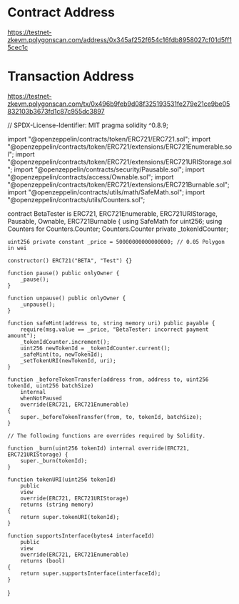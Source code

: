 # Contract Address
https://testnet-zkevm.polygonscan.com/address/0x345af252f654c16fdb8958027cf01d5ff15cec1c


# Transaction Address
https://testnet-zkevm.polygonscan.com/tx/0x496b9feb9d08f325193531fe279e21ce9be05832103b3673fd1c87c955dc3897



// SPDX-License-Identifier: MIT
pragma solidity ^0.8.9;

import "@openzeppelin/contracts/token/ERC721/ERC721.sol";
import "@openzeppelin/contracts/token/ERC721/extensions/ERC721Enumerable.sol";
import "@openzeppelin/contracts/token/ERC721/extensions/ERC721URIStorage.sol";
import "@openzeppelin/contracts/security/Pausable.sol";
import "@openzeppelin/contracts/access/Ownable.sol";
import "@openzeppelin/contracts/token/ERC721/extensions/ERC721Burnable.sol";
import "@openzeppelin/contracts/utils/math/SafeMath.sol";
import "@openzeppelin/contracts/utils/Counters.sol";

contract BetaTester is ERC721, ERC721Enumerable, ERC721URIStorage, Pausable, Ownable, ERC721Burnable {
    using SafeMath for uint256;
    using Counters for Counters.Counter;
    Counters.Counter private _tokenIdCounter;

    uint256 private constant _price = 50000000000000000; // 0.05 Polygon in wei

    constructor() ERC721("BETA", "Test") {}

    function pause() public onlyOwner {
        _pause();
    }

    function unpause() public onlyOwner {
        _unpause();
    }

    function safeMint(address to, string memory uri) public payable {
        require(msg.value == _price, "BetaTester: incorrect payment amount");
        _tokenIdCounter.increment();
        uint256 newTokenId = _tokenIdCounter.current();
        _safeMint(to, newTokenId);
        _setTokenURI(newTokenId, uri);
    }

    function _beforeTokenTransfer(address from, address to, uint256 tokenId, uint256 batchSize)
        internal
        whenNotPaused
        override(ERC721, ERC721Enumerable)
    {
        super._beforeTokenTransfer(from, to, tokenId, batchSize);
    }

    // The following functions are overrides required by Solidity.

    function _burn(uint256 tokenId) internal override(ERC721, ERC721URIStorage) {
        super._burn(tokenId);
    }

    function tokenURI(uint256 tokenId)
        public
        view
        override(ERC721, ERC721URIStorage)
        returns (string memory)
    {
        return super.tokenURI(tokenId);
    }

    function supportsInterface(bytes4 interfaceId)
        public
        view
        override(ERC721, ERC721Enumerable)
        returns (bool)
    {
        return super.supportsInterface(interfaceId);
    }
}
